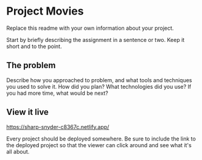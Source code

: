 # Project Movies

Replace this readme with your own information about your project.

Start by briefly describing the assignment in a sentence or two. Keep it short and to the point.

## The problem

Describe how you approached to problem, and what tools and techniques you used to solve it. How did you plan? What technologies did you use? If you had more time, what would be next?

## View it live

https://sharp-snyder-c8367c.netlify.app/

Every project should be deployed somewhere. Be sure to include the link to the deployed project so that the viewer can click around and see what it's all about.

